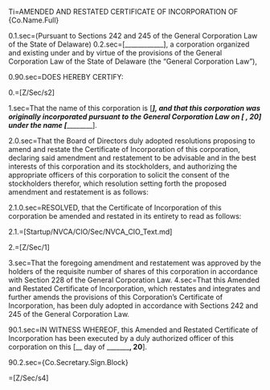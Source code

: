 Ti=AMENDED AND RESTATED CERTIFICATE OF INCORPORATION OF {Co.Name.Full}

0.1.sec=(Pursuant to Sections 242 and 245 of the General Corporation Law of the State of Delaware)
0.2.sec=[____________], a corporation organized and existing under and by virtue of the provisions of the General Corporation Law of the State of Delaware (the “General Corporation Law”),

0.90.sec=DOES HEREBY CERTIFY:

0.=[Z/Sec/s2]

1.sec=That the name of this corporation is [_______________], and that this corporation was originally incorporated pursuant to the General Corporation Law on [________ __, 20__] under the name [_______________].

2.0.sec=That the Board of Directors duly adopted resolutions proposing to amend and restate the Certificate of Incorporation of this corporation, declaring said amendment and restatement to be advisable and in the best interests of this corporation and its stockholders, and authorizing the appropriate officers of this corporation to solicit the consent of the stockholders therefor, which resolution setting forth the proposed amendment and restatement is as follows:

2.1.0.sec=RESOLVED, that the Certificate of Incorporation of this corporation be amended and restated in its entirety to read as follows:

2.1.=[Startup/NVCA/CIO/Sec/NVCA_CIO_Text.md]

2.=[Z/Sec/1]

3.sec=That the foregoing amendment and restatement was approved by the holders of the requisite number of shares of this corporation in accordance with Section 228 of the General Corporation Law. 
4.sec=That this Amended and Restated Certificate of Incorporation, which restates and integrates and further amends the provisions of this Corporation’s Certificate of Incorporation, has been duly adopted in accordance with Sections 242 and 245 of the General Corporation Law. 

90.1.sec=IN WITNESS WHEREOF, this Amended and Restated Certificate of Incorporation has been executed by a duly authorized officer of this corporation on this [__ day of _________, 20__].

90.2.sec={Co.Secretary.Sign.Block}

=[Z/Sec/s4]

